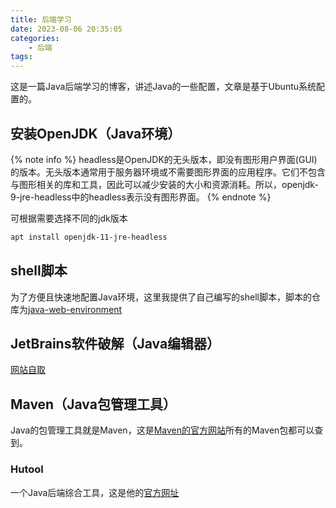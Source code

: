 ```yaml
---
title: 后端学习
date: 2023-08-06 20:35:05
categories:
    - 后端
tags:
---
```


这是一篇Java后端学习的博客，讲述Java的一些配置，文章是基于Ubuntu系统配置的。

<!--more-->

## 安装OpenJDK（Java环境）

{% note info %}
headless是OpenJDK的无头版本，即没有图形用户界面(GUI)的版本。无头版本通常用于服务器环境或不需要图形界面的应用程序。它们不包含与图形相关的库和工具，因此可以减少安装的大小和资源消耗。所以，openjdk-9-jre-headless中的headless表示没有图形界面。
{% endnote %}

可根据需要选择不同的jdk版本

```bash
apt install openjdk-11-jre-headless
```

## shell脚本

为了方便且快速地配置Java环境，这里我提供了自己编写的shell脚本，脚本的仓库为[java-web-environment](https://github.com/wliafe/java-web-environment)

## JetBrains软件破解（Java编辑器）

[网站自取](https://www.exception.site/)

## Maven（Java包管理工具）

Java的包管理工具就是Maven，这是[Maven的官方网站](https://mvnrepository.com/)所有的Maven包都可以查到。

### Hutool

一个Java后端综合工具，这是他的[官方网址](https://www.hutool.cn/)
